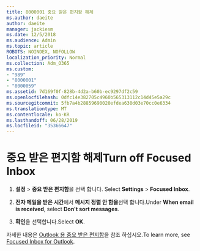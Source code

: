 ```yaml
---
title: 8000001 중요 받은 편지함 해제
ms.author: daeite
author: daeite
manager: jackiesm
ms.date: 12/5/2018
ms.audience: Admin
ms.topic: article
ROBOTS: NOINDEX, NOFOLLOW
localization_priority: Normal
ms.collection: Adm_O365
ms.custom:
- "989"
- "8000001"
- "8000059"
ms.assetid: 7d169f0f-828b-4d2a-b60b-ec9297df2c59
ms.openlocfilehash: 0dfc14e382705c4960b565313112c14d45e5a29c
ms.sourcegitcommit: 5fb7a4b28859690020efdea630d03e70cc0e6334
ms.translationtype: MT
ms.contentlocale: ko-KR
ms.lasthandoff: 06/28/2019
ms.locfileid: "35366647"
---
```

# <a name="turn-off-focused-inbox"></a><span data-ttu-id="06d4c-102">중요 받은 편지함 해제</span><span class="sxs-lookup"><span data-stu-id="06d4c-102">Turn off Focused Inbox</span></span>

1. <span data-ttu-id="06d4c-103">**설정** \> **중요 받은 편지함**을 선택 합니다.  </span><span class="sxs-lookup"><span data-stu-id="06d4c-103">Select **Settings**  \> **Focused Inbox**.</span></span>

2. <span data-ttu-id="06d4c-104">**전자 메일을 받은 시간**에서 **메시지 정렬 안 함을**선택 합니다.</span><span class="sxs-lookup"><span data-stu-id="06d4c-104">Under **When email is received**, select **Don't sort messages**.</span></span>

3. <span data-ttu-id="06d4c-105">**확인**을 선택합니다.</span><span class="sxs-lookup"><span data-stu-id="06d4c-105">Select **OK**.</span></span>

<span data-ttu-id="06d4c-106">자세한 내용은 [Outlook 용 중요 받은 편지함](https://go.microsoft.com/fwlink/p/?linkid=873108)을 참조 하십시오.</span><span class="sxs-lookup"><span data-stu-id="06d4c-106">To learn more, see [Focused Inbox for Outlook](https://go.microsoft.com/fwlink/p/?linkid=873108).</span></span>
